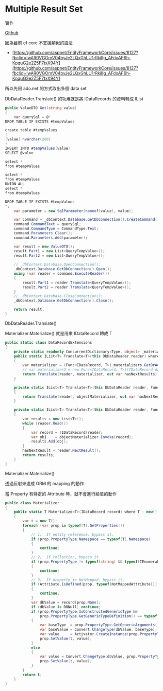 # Multiple Result Set

實作

[Github](https://github.com/ragnakuei/EfCoreMultipleResultSets)

因為目前 ef core 不支援類似的語法

- [https://github.com/aspnet/EntityFrameworkCore/issues/8127?fbclid=IwAR0VGOrnV04byJe2LQxGhLU1rRkiIIg_AFdxAF6h-KpquG2e2Z5F7txX94Y](https://github.com/aspnet/EntityFrameworkCore/issues/8127?fbclid=IwAR0VGOrnV04byJe2LQxGhLU1rRkiIIg_AFdxAF6h-KpquG2e2Z5F7txX94Y)

所以先用 ado.net 的方式取出多個 data set

DbDataReader.Translate<T>() 的功用就是將 IDataRecords 的資料轉成 IList<T>

```csharp
public ValueDTO Get(string value)
{
    var querySql = @"
DROP TABLE IF EXISTS #tempValues

create table #tempValues
(
[value] nvarchar(200)
)
INSERT INTO #tempValues(value)
SELECT @value

select *
from #tempValues

select *
from #tempValues
UNION ALL
select *
from #tempValues

DROP TABLE IF EXISTS #tempValues
";
    var parameter = new SqlParameter(nameof(value), value);

    var command = _dbContext.Database.GetDbConnection().CreateCommand(); 
    command.CommandText = querySql; 
    command.CommandType = CommandType.Text;
    command.Parameters.Clear();
    command.Parameters.Add(parameter);

    var result = new ValueDTO();
    result.Part1 = new List<QueryTempValue>();
    result.Part2 = new List<QueryTempValue>();
    
    // _dbContext.Database.OpenConnection();
    _dbContext.Database.GetDbConnection().Open(); 
    using (var reader = command.ExecuteReader())
    {
        result.Part1 = reader.Translate<QueryTempValue>();
        result.Part2 = reader.Translate<QueryTempValue>();
    }
    // _dbContext.Database.CloseConnection();
    _dbContext.Database.GetDbConnection().Close();

    return result;
}
```

DbDataReader.Translate<T>()

Materializer.Materialize() 就是用來 IDataRecord 轉成 T

```csharp
public static class DataRecordExtensions
{
    private static readonly ConcurrentDictionary<Type, object> _materializers = new ConcurrentDictionary<Type, object>();
    public static IList<T> Translate<T>(this DbDataReader reader) where T : new()
    {
        var materializer = (Func<IDataRecord, T>)_materializers.GetOrAdd(typeof(T), (Func<IDataRecord, T>)Materializer.Materialize<T>);
        // var materializer2 = new Func<IDataRecord, T>((IDataRecord dataRecord) => Materializer.Materialize<T>(dataRecord));
        return Translate(reader, materializer, out var hasNextResults);
    }

    private static IList<T> Translate<T>(this DbDataReader reader, Func<IDataRecord, T> objectMaterializer)
    {
        return Translate(reader, objectMaterializer, out var hasNextResults);
    }

    private static IList<T> Translate<T>(this DbDataReader reader, Func<IDataRecord, T> objectMaterializer, out bool hasNextResult)
    {
        var results = new List<T>();
        while (reader.Read())
        {
            var record = (IDataRecord)reader;
            var obj    = objectMaterializer.Invoke(record);
            results.Add(obj);
        }
        hasNextResult = reader.NextResult();
        return results;
    }
}
```

Materializer.Materialize()

透過反射來達成 ORM 的 mapping 的動作

當 Property 有特定的 Attribute 時，就不會進行給值的動作

```csharp
public class Materializer
{
    public static T Materialize<T>(IDataRecord record) where T : new()
    {
        var t = new T();
        foreach (var prop in typeof(T).GetProperties())
        {
            // 1). If entity reference, bypass it.
            if (prop.PropertyType.Namespace == typeof(T).Namespace)
            {
                continue;
            }
            // 2). If collection, bypass it.
            if (prop.PropertyType != typeof(string) && typeof(IEnumerable<>).IsAssignableFrom(prop.PropertyType))
            {
                continue;
            }
            // 3). If property is NotMapped, bypass it.
            if (Attribute.IsDefined(prop, typeof(NotMappedAttribute)))
            {
                continue;
            }
            var dbValue = record[prop.Name];
            if (dbValue is DBNull) continue;
            if (prop.PropertyType.IsConstructedGenericType &&
                prop.PropertyType.GetGenericTypeDefinition() == typeof(Nullable<>))
            {
                var baseType  = prop.PropertyType.GetGenericArguments()[0];
                var baseValue = Convert.ChangeType(dbValue, baseType);
                var value     = Activator.CreateInstance(prop.PropertyType, baseValue);
                prop.SetValue(t, value);
            }
            else
            {
                var value = Convert.ChangeType(dbValue, prop.PropertyType);
                prop.SetValue(t, value);
            }
        }
        return t;
    }
}
```
